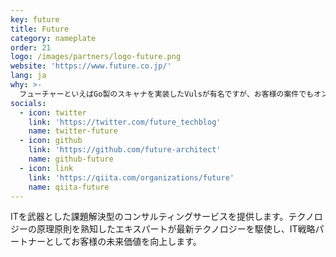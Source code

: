 ```yaml
---
key: future
title: Future
category: nameplate
order: 21
logo: /images/partners/logo-future.png
website: 'https://www.future.co.jp/'
lang: ja
why: >-
  フューチャーといえばGo製のスキャナを実装したVulsが有名ですが、お客様の案件でもオンプレからAWS/GCP上のサーバーレス、コンテナ（K8sも含む）など、Goの案件が増加中で、Goエンジニアも絶賛募集中です。TechBlogでもオリジナリティの高いGo情報の発信を強化していきます。
socials:
  - icon: twitter
    link: 'https://twitter.com/future_techblog'
    name: twitter-future
  - icon: github
    link: 'https://github.com/future-architect'
    name: github-future
  - icon: link
    link: 'https://qiita.com/organizations/future'
    name: qiita-future
---
```

ITを武器とした課題解決型のコンサルティングサービスを提供します。テクノロジーの原理原則を熟知したエキスパートが最新テクノロジーを駆使し、IT戦略パートナーとしてお客様の未来価値を向上します。
